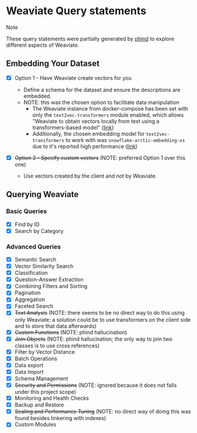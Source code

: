 # Weaviate Query statements

> [!NOTE]
> These query statements were partially generated by [phind](https://www.phind.com/) to explore different aspects of Weaviate.

## Embedding Your Dataset

- [x] Option 1 - Have Weaviate create vectors for you
  - Define a schema for the dataset and ensure the descriptions are embedded.
  - NOTE: this was the chosen option to facilitate data manipulation
    - The Weaviate instance from docker-compose has been set with only the `text2vec-transformers` module enabled, which allows "Weaviate to obtain vectors locally from text using a transformers-based model" ([link](https://weaviate.io/developers/weaviate/modules/retriever-vectorizer-modules/text2vec-transformers))
    - Additionally, the chosen embedding model for `text2vec-transformers` to work with was `snowflake-arctic-embedding-xs` due to it's reported high performance ([link](https://huggingface.co/Snowflake/snowflake-arctic-embed-xs))

- [x] ~~Option 2 - Specify custom vectors~~ (NOTE: preferred Option 1 over this one)
  - Use vectors created by the client and not by Weaviate.

## Querying Weaviate

### Basic Queries

- [x] Find by ID
- [x] Search by Category

### Advanced Queries

- [x] Semantic Search
- [x] Vector Similarity Search
- [x] Classification
- [x] Question-Answer Extraction
- [x] Combining Filters and Sorting
- [x] Pagination
- [x] Aggregation
- [x] Faceted Search
- [x] ~~Text Analysis~~ (NOTE: there seems to be no direct way to do this using only Weaviate; a solution could be to use transformers on the client side and to store that data afterwards)
- [x] ~~Custom Functions~~ (NOTE: phind hallucination)
- [x] ~~Join Objects~~ (NOTE: phind hallucination; the only way to join two classes is to use cross references)
- [x] Filter by Vector Distance
- [x] Batch Operations
- [x] Data export
- [x] Data Import
- [x] Schema Management
- [x] ~~Security and Permissions~~ (NOTE: ignored because it does not falls under this project scope)
- [x] Monitoring and Health Checks
- [x] Backup and Restore
- [x] ~~Scaling and Performance Tuning~~ (NOTE: no direct way of doing this was found besides tinkering with indexes)
- [x] Custom Modules
